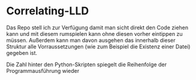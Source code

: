 # Correlating-LLD

Das Repo stell ich zur Verfügung damit man sicht direkt den Code ziehen kann und mit diesem rumspielen kann ohne diesen vorher eintippen zu müssen.
Außerdem kann man davon ausgehen das innerhalb dieser Struktur alle Vorraussetzungen (wie zum Beispiel die Existenz einer Datei) gegeben ist. 

Die Zahl hinter den Python-Skripten spiegelt die Reihenfolge der Programmausführung wieder

